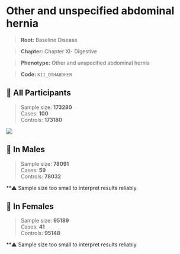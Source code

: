 # Other and unspecified abdominal hernia

> **Root:** Baseline Disease  

> **Chapter:** Chapter XI- Digestive  

> **Phenotype:** Other and unspecified abdominal hernia  

> **Code:** `K11_OTHABDHER`

## 🧪 All Participants  
> Sample size: **173280**  
> Cases: **100**  
> Controls: **173180**
<img src="/Disease/Figures/ALL/Baseline/K11_OTHABDHER.png"/>
<CsvTable src="/Disease_Data/ALL/Baseline/LG_K11_OTHABDHER.csv" label="🔍 View full results" />

## 👨 In Males  
> Sample size: **78091**  
> Cases: **59**  
> Controls: **78032**

**⚠️ Sample size too small to interpret results reliably.

## 👩 In Females  
> Sample size: **95189**  
> Cases: **41**  
> Controls: **95148**

**⚠️ Sample size too small to interpret results reliably.
